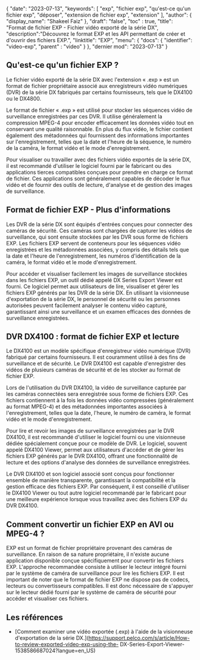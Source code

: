 {
"date": "2023-07-13",
  "keywords": [
"exp",
"fichier exp",
"qu'est-ce qu'un fichier exp",
"déposer",
"extension de fichier exp",
"extension"
],
  "author": {
"display_name": "Shakeel Faiz"
},
"draft": "false",
"toc" : true,
"title": "Format de fichier EXP - Fichier vidéo exporté de la série DX",
  "description":"Découvrez le format EXP et les API permettant de créer et d'ouvrir des fichiers EXP.",
"linktitle": "EXP",
  "menu": {
    "docs": {
      "identifier": "video-exp",
"parent" : "video"
}
},
"dernier mod": "2023-07-13"
}

## Qu'est-ce qu'un fichier EXP ?

Le fichier vidéo exporté de la série DX avec l'extension « .exp » est un format de fichier propriétaire associé aux enregistreurs vidéo numériques (DVR) de la série DX fabriqués par certains fournisseurs, tels que le DX4100 ou le DX4800.

Le format de fichier « .exp » est utilisé pour stocker les séquences vidéo de surveillance enregistrées par ces DVR. Il utilise généralement la compression MPEG-4 pour encoder efficacement les données vidéo tout en conservant une qualité raisonnable. En plus du flux vidéo, le fichier contient également des métadonnées qui fournissent des informations importantes sur l'enregistrement, telles que la date et l'heure de la séquence, le numéro de la caméra, le format vidéo et le mode d'enregistrement.

Pour visualiser ou travailler avec des fichiers vidéo exportés de la série DX, il est recommandé d'utiliser le logiciel fourni par le fabricant ou des applications tierces compatibles conçues pour prendre en charge ce format de fichier. Ces applications sont généralement capables de décoder le flux vidéo et de fournir des outils de lecture, d'analyse et de gestion des images de surveillance.

## Format de fichier EXP - Plus d'informations

Les DVR de la série DX sont équipés d'entrées conçues pour connecter des caméras de sécurité. Ces caméras sont chargées de capturer les vidéos de surveillance, qui sont ensuite stockées par les DVR sous forme de fichiers EXP. Les fichiers EXP servent de conteneurs pour les séquences vidéo enregistrées et les métadonnées associées, y compris des détails tels que la date et l'heure de l'enregistrement, les numéros d'identification de la caméra, le format vidéo et le mode d'enregistrement.

Pour accéder et visualiser facilement les images de surveillance stockées dans les fichiers EXP, un outil dédié appelé DX Series Export Viewer est fourni. Ce logiciel permet aux utilisateurs de lire, visualiser et gérer les fichiers EXP générés par les DVR de la série DX. En utilisant la visionneuse d'exportation de la série DX, le personnel de sécurité ou les personnes autorisées peuvent facilement analyser le contenu vidéo capturé, garantissant ainsi une surveillance et un examen efficaces des données de surveillance enregistrées.

## DVR DX4100 : format de fichier EXP et lecture

Le DX4100 est un modèle spécifique d'enregistreur vidéo numérique (DVR) fabriqué par certains fournisseurs. Il est couramment utilisé à des fins de surveillance et de sécurité. Le DVR DX4100 est capable d'enregistrer des vidéos de plusieurs caméras de sécurité et de les stocker au format de fichier EXP.

Lors de l'utilisation du DVR DX4100, la vidéo de surveillance capturée par les caméras connectées sera enregistrée sous forme de fichiers EXP. Ces fichiers contiennent à la fois les données vidéo compressées (généralement au format MPEG-4) et des métadonnées importantes associées à l'enregistrement, telles que la date, l'heure, le numéro de caméra, le format vidéo et le mode d'enregistrement.

Pour lire et revoir les images de surveillance enregistrées par le DVR DX4100, il est recommandé d'utiliser le logiciel fourni ou une visionneuse dédiée spécialement conçue pour ce modèle de DVR. Le logiciel, souvent appelé DX4100 Viewer, permet aux utilisateurs d'accéder et de gérer les fichiers EXP générés par le DVR DX4100, offrant une fonctionnalité de lecture et des options d'analyse des données de surveillance enregistrées.

Le DVR DX4100 et son logiciel associé sont conçus pour fonctionner ensemble de manière transparente, garantissant la compatibilité et la gestion efficace des fichiers EXP. Par conséquent, il est conseillé d'utiliser le DX4100 Viewer ou tout autre logiciel recommandé par le fabricant pour une meilleure expérience lorsque vous travaillez avec des fichiers EXP du DVR DX4100.


## Comment convertir un fichier EXP en AVI ou MPEG-4 ?

EXP est un format de fichier propriétaire provenant des caméras de surveillance. En raison de sa nature propriétaire, il n'existe aucune application disponible conçue spécifiquement pour convertir les fichiers EXP. L'approche recommandée consiste à utiliser le lecteur intégré fourni par le système de caméra de surveillance pour lire les fichiers EXP. Il est important de noter que le format de fichier EXP ne dispose pas de codecs, lecteurs ou convertisseurs compatibles. Il est donc nécessaire de s'appuyer sur le lecteur dédié fourni par le système de caméra de sécurité pour accéder et visualiser ces fichiers.

## Les références
* [Comment examiner une vidéo exportée (.exp) à l'aide de la visionneuse d'exportation de la série DX.](https://support.pelco.com/s/article/How-to-review-exported-video-exp-using-the- DX-Series-Export-Viewer-1538586687024?langue=en_US)







